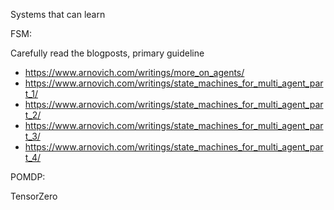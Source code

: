 Systems that can learn

FSM:

Carefully read the blogposts, primary guideline

- https://www.arnovich.com/writings/more_on_agents/
- https://www.arnovich.com/writings/state_machines_for_multi_agent_part_1/
- https://www.arnovich.com/writings/state_machines_for_multi_agent_part_2/
- https://www.arnovich.com/writings/state_machines_for_multi_agent_part_3/
- https://www.arnovich.com/writings/state_machines_for_multi_agent_part_4/

POMDP:

TensorZero
